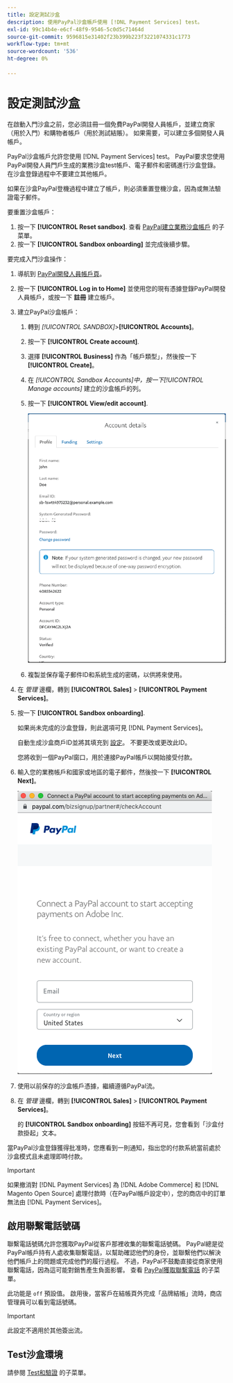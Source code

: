 ```yaml
---
title: 設定測試沙盒
description: 使用PayPal沙盒帳戶使用 [!DNL Payment Services] test。
exl-id: 99c14b4e-e6cf-48f9-9546-5c0d5c71464d
source-git-commit: 9596815e31402f23b399b223f3221074331c1773
workflow-type: tm+mt
source-wordcount: '536'
ht-degree: 0%

---
```


# 設定測試沙盒

在啟動入門沙盒之前，您必須註冊一個免費PayPal開發人員帳戶，並建立商家（用於入門）和購物者帳戶（用於測試結賬）。 如果需要，可以建立多個開發人員帳戶。

PayPal沙盒帳戶允許您使用 [!DNL Payment Services] test。 PayPal要求您使用PayPal開發人員門戶生成的業務沙盒test帳戶、電子郵件和密碼進行沙盒登錄。 在沙盒登錄過程中不要建立其他帳戶。

如果在沙盒PayPal登機過程中建立了帳戶，則必須重置登機沙盒，因為或無法驗證電子郵件。

要重置沙盒帳戶：

1. 按一下 **[!UICONTROL Reset sandbox]**. 查看 [PayPal建立業務沙盒帳戶](https://developer.paypal.com/docs/api-basics/sandbox/accounts/#create-a-business-sandbox-account) 的子菜單。
1. 按一下 **[!UICONTROL Sandbox onboarding]** 並完成後續步驟。

要完成入門沙盒操作：

1. 導航到 [PayPal開發人員帳戶頁](https://developer.paypal.com/developer/accounts/)。
1. 按一下 **[!UICONTROL Log in to Home]** 並使用您的現有憑據登錄PayPal開發人員帳戶，或按一下 **註冊** 建立帳戶。
1. 建立PayPal沙盒帳戶：
   1. 轉到 _[!UICONTROL SANDBOX]_>**[!UICONTROL Accounts]**。
   1. 按一下 **[!UICONTROL Create account]**.
   1. 選擇 **[!UICONTROL Business]** 作為「帳戶類型」，然後按一下 **[!UICONTROL Create]**。
   1. 在 _[!UICONTROL Sandbox Accounts]_中，按一下_[!UICONTROL Manage accounts]_ 建立的沙盒帳戶的列。
   1. 按一下 **[!UICONTROL View/edit account]**.

      ![PayPal — 檢視/編輯沙盒帳戶](assets/onboarding-viewedit-sandbox.png)

   1. 複製並保存電子郵件ID和系統生成的密碼，以供將來使用。

1. 在 _管理_ 邊欄，轉到 **[!UICONTROL Sales]** > **[!UICONTROL Payment Services]**。
1. 按一下 **[!UICONTROL Sandbox onboarding]**.

   如果尚未完成的沙盒登錄，則此選項可見 [!DNL Payment Services]。

   自動生成沙盒商戶ID並將其填充到 [設定](settings.md)。 不要更改或更改此ID。

   您將收到一個PayPal窗口，用於連接PayPal帳戶以開始接受付款。

1. 輸入您的業務帳戶和國家或地區的電子郵件，然後按一下 **[!UICONTROL Next]**。

   ![PayPal — 連接PayPal付款帳戶](assets/paypal-connectacct.png)

1. 使用以前保存的沙盒帳戶憑據，繼續遵循PayPal流。
1. 在 _管理_ 邊欄，轉到 **[!UICONTROL Sales]** > **[!UICONTROL Payment Services]**。

   的 **[!UICONTROL Sandbox onboarding]** 按鈕不再可見，您會看到「沙盒付款掛起」文本。

當PayPal沙盒登錄獲得批准時，您應看到一則通知，指出您的付款系統當前處於沙盒模式且未處理即時付款。

>[!IMPORTANT]
>
>如果撤消對 [!DNL Payment Services] 為 [!DNL Adobe Commerce] 和 [!DNL Magento Open Source] 處理付款時（在PayPal帳戶設定中），您的商店中的訂單無法由 [!DNL Payment Services]。

## 啟用聯繫電話號碼

聯繫電話號碼允許您獲取PayPal從客戶那裡收集的聯繫電話號碼。 PayPal總是從PayPal帳戶持有人處收集聯繫電話，以幫助確認他們的身份，並聯繫他們以解決他們帳戶上的問題或完成他們的履行過程。 不過，PayPal不鼓勵直接從商家使用聯繫電話，因為這可能對銷售產生負面影響。 查看 [PayPal獲取聯繫電話](https://developer.paypal.com/docs/admin/checkout-settings/#get-contact-telephone-numbers) 的子菜單。

此功能是 `off` 預設值。 啟用後，當客戶在結帳頁外完成「品牌結帳」流時，商店管理員可以看到電話號碼。

>[!IMPORTANT]
>
>此設定不適用於其他簽出流。

## Test沙盒環境

請參閱 [Test和驗證](test-validate.md) 的子菜單。

